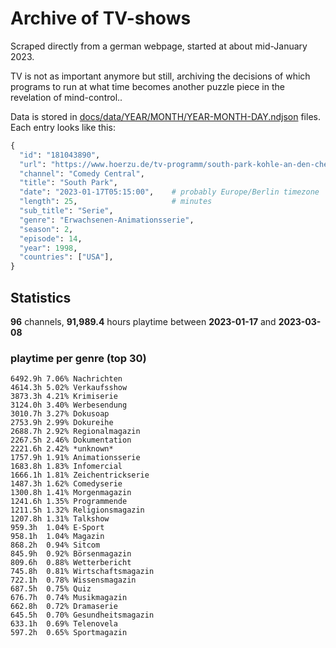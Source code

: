 # Archive of TV-shows

Scraped directly from a german webpage, started at about mid-January 2023.

TV is not as important anymore but still, archiving the decisions of which programs to run at what time
becomes another puzzle piece in the revelation of mind-control.. 

Data is stored in [docs/data/YEAR/MONTH/YEAR-MONTH-DAY.ndjson](docs/data/) files. 
Each entry looks like this:

```python
{
  "id": "181043890", 
  "url": "https://www.hoerzu.de/tv-programm/south-park-kohle-an-den-chefkoch/bid_181043890/", 
  "channel": "Comedy Central", 
  "title": "South Park", 
  "date": "2023-01-17T05:15:00",    # probably Europe/Berlin timezone 
  "length": 25,                     # minutes 
  "sub_title": "Serie", 
  "genre": "Erwachsenen-Animationsserie", 
  "season": 2, 
  "episode": 14, 
  "year": 1998, 
  "countries": ["USA"],
}
```

## Statistics

**96** channels, **91,989.4** hours playtime between **2023-01-17** and **2023-03-08**


### playtime per genre (top 30)

    6492.9h 7.06% Nachrichten
    4614.3h 5.02% Verkaufsshow
    3873.3h 4.21% Krimiserie
    3124.0h 3.40% Werbesendung
    3010.7h 3.27% Dokusoap
    2753.9h 2.99% Dokureihe
    2688.7h 2.92% Regionalmagazin
    2267.5h 2.46% Dokumentation
    2221.6h 2.42% *unknown*
    1757.9h 1.91% Animationsserie
    1683.8h 1.83% Infomercial
    1666.1h 1.81% Zeichentrickserie
    1487.3h 1.62% Comedyserie
    1300.8h 1.41% Morgenmagazin
    1241.6h 1.35% Programmende
    1211.5h 1.32% Religionsmagazin
    1207.8h 1.31% Talkshow
    959.3h  1.04% E-Sport
    958.1h  1.04% Magazin
    868.2h  0.94% Sitcom
    845.9h  0.92% Börsenmagazin
    809.6h  0.88% Wetterbericht
    745.8h  0.81% Wirtschaftsmagazin
    722.1h  0.78% Wissensmagazin
    687.5h  0.75% Quiz
    676.7h  0.74% Musikmagazin
    662.8h  0.72% Dramaserie
    645.5h  0.70% Gesundheitsmagazin
    633.1h  0.69% Telenovela
    597.2h  0.65% Sportmagazin
